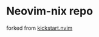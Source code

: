 # Neovim-nix repo

forked from [kickstart.nvim](https://github.com/nix-community/kickstart-nix.nvim)
